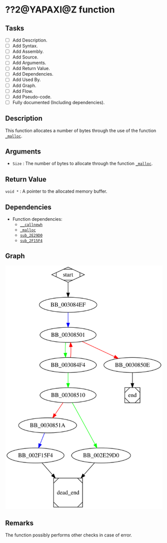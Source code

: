 # ??2@YAPAXI@Z function

## Tasks

- [ ] Add Description.
- [ ] Add Syntax.
- [ ] Add Assembly.
- [ ] Add Source.
- [ ] Add Arguments.
- [ ] Add Return Value.
- [ ] Add Dependencies.
- [ ] Add Used By.
- [ ] Add Graph.
- [ ] Add Flow.
- [ ] Add Pseudo-code.
- [ ] Fully documented (Including dependencies).

## Description

This function allocates a number of bytes through the use of the function [`_malloc`](_malloc.md).

## Arguments

* `Size` : The number of bytes to allocate through the function [`_malloc`](_malloc.md).

## Return Value

`void *` : A pointer to the allocated memory buffer.

## Dependencies

* Function dependencies:
  * [`__callnewh`](__callnewh.md)
  * [`_malloc`](_malloc.md)
  * [`sub_2E29D0`](sub_2E29D0.md)
  * [`sub_2F15F4`](sub_2F15F4.md)

## Graph

![??2@YAPAXI@Z Graph](../svg/%3F%3F2%40YAPAXI%40Z.svg "??2@YAPAXI@Z Graph")

## Remarks

The function possibly performs other checks in case of error.
